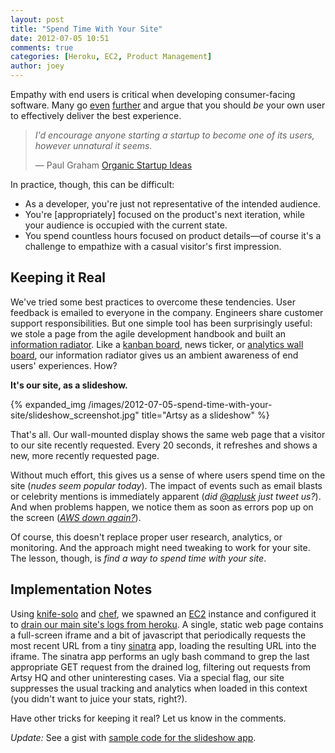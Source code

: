 ```yaml
---
layout: post
title: "Spend Time With Your Site"
date: 2012-07-05 10:51
comments: true
categories: [Heroku, EC2, Product Management]
author: joey
---
```


Empathy with end users is critical when developing consumer-facing software. Many go [even](http://innonate.com/2011/03/09/hackers-the-canon-of-consumer-facing-products/) [further](http://www.uie.com/articles/self_design/) and argue that you should _be_ your own user to effectively deliver the best experience.

> _I'd encourage anyone starting a startup to become one of its users, however unnatural it seems._
>
> &mdash; Paul Graham [Organic Startup Ideas](http://paulgraham.com/organic.html)

In practice, though, this can be difficult:

* As a developer, you're just not representative of the intended audience.
* You're [appropriately] focused on the product's next iteration, while your audience is occupied with the current state.
* You spend countless hours focused on product details&mdash;of course it's a challenge to empathize with a casual visitor's first impression.

Keeping it Real
---------------

We've tried some best practices to overcome these tendencies. User feedback is emailed to everyone in the company. Engineers share customer support responsibilities. But one simple tool has been surprisingly useful: we stole a page from the agile development handbook and built an [information radiator](http://alistair.cockburn.us/Information+radiator). Like a [kanban board](http://en.wikipedia.org/wiki/Kanban_board), news ticker, or [analytics wall board](https://demo.geckoboard.com/dashboard/B6782E562794C2F2/), our information radiator gives us an ambient awareness of end users' experiences. How?

<!-- more -->

**It's our site, as a slideshow.**

{% expanded_img /images/2012-07-05-spend-time-with-your-site/slideshow_screenshot.jpg" title="Artsy as a slideshow" %}

That's all. Our wall-mounted display shows the same web page that a visitor to our site recently requested. Every 20 seconds, it refreshes and shows a new, more recently requested page.

Without much effort, this gives us a sense of where users spend time on the site (_nudes seem popular today_). The impact of events such as email blasts or celebrity mentions is immediately apparent (_did [@aplusk](https://twitter.com/aplusk) just tweet us?_). And when problems happen, we notice them as soon as errors pop up on the screen (_[AWS down again?](http://gigaom.com/cloud/some-of-amazon-web-services-are-down-again/)_).

Of course, this doesn't replace proper user research, analytics, or monitoring. And the approach might need tweaking to work for your site. The lesson, though, is _find a way to spend time with your site_.

Implementation Notes
--------------------

Using [knife-solo](https://github.com/matschaffer/knife-solo) and [chef](http://www.opscode.com/chef/), we spawned an [EC2](http://aws.amazon.com/ec2/) instance and configured it to [drain our main site's logs from heroku](https://devcenter.heroku.com/articles/logging#syslog_drains). A single, static web page contains a full-screen iframe and a bit of javascript that periodically requests the most recent URL from a tiny [sinatra](http://www.sinatrarb.com/) app, loading the resulting URL into the iframe. The sinatra app performs an ugly bash command to grep the last appropriate GET request from the drained log, filtering out requests from Artsy HQ and other uninteresting cases. Via a special flag, our site suppresses the usual tracking and analytics when loaded in this context (you didn't want to juice your stats, right?).

Have other tricks for keeping it real? Let us know in the comments.

_Update:_ See a gist with [sample code for the slideshow app](https://gist.github.com/3073907).

